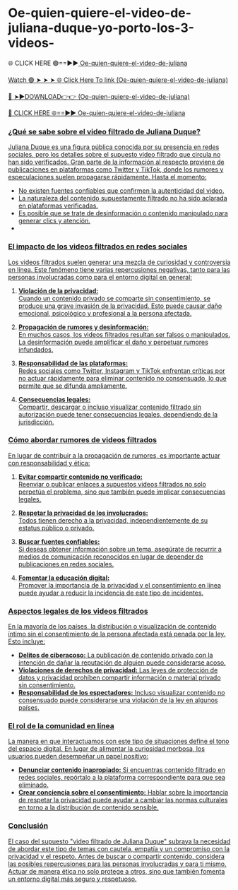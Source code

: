 # Oe-quien-quiere-el-video-de-juliana-duque-yo-porto-los-3-videos-

🌐 CLICK HERE 🟢==►►<a href="https://fifa55ballz.com/dst45"> Oe-quien-quiere-el-video-de-juliana

Watch 🟢 ➤ ➤ ➤ 🌐<a href="https://fifa55ballz.com/dst45"> Click Here To link (Oe-quien-quiere-el-video-de-juliana)

🔴 ➤►DOWNLOAD👉👉<a href="https://fifa55ballz.com/dst45"> (Oe-quien-quiere-el-video-de-juliana)

🔴 CLICK HERE 🌐==►► <a href="https://fifa55ballz.com/dst45">Oe-quien-quiere-el-video-de-juliana

### **¿Qué se sabe sobre el video filtrado de Juliana Duque?**

Juliana Duque es una figura pública conocida por su presencia en redes sociales, pero los detalles sobre el supuesto video filtrado que circula no han sido verificados. Gran parte de la información al respecto proviene de publicaciones en plataformas como Twitter y TikTok, donde los rumores y especulaciones suelen propagarse rápidamente. Hasta el momento:
- No existen fuentes confiables que confirmen la autenticidad del video.
- La naturaleza del contenido supuestamente filtrado no ha sido aclarada en plataformas verificadas.
- Es posible que se trate de desinformación o contenido manipulado para generar clics y atención.
- 
### **El impacto de los videos filtrados en redes sociales**

Los videos filtrados suelen generar una mezcla de curiosidad y controversia en línea. Este fenómeno tiene varias repercusiones negativas, tanto para las personas involucradas como para el entorno digital en general:

1. **Violación de la privacidad:**  
   Cuando un contenido privado se comparte sin consentimiento, se produce una grave invasión de la privacidad. Esto puede causar daño emocional, psicológico y profesional a la persona afectada.

2. **Propagación de rumores y desinformación:**  
   En muchos casos, los videos filtrados resultan ser falsos o manipulados. La desinformación puede amplificar el daño y perpetuar rumores infundados.

3. **Responsabilidad de las plataformas:**  
   Redes sociales como Twitter, Instagram y TikTok enfrentan críticas por no actuar rápidamente para eliminar contenido no consensuado, lo que permite que se difunda ampliamente.

4. **Consecuencias legales:**  
   Compartir, descargar o incluso visualizar contenido filtrado sin autorización puede tener consecuencias legales, dependiendo de la jurisdicción.

### **Cómo abordar rumores de videos filtrados**

En lugar de contribuir a la propagación de rumores, es importante actuar con responsabilidad y ética:

1. **Evitar compartir contenido no verificado:**  
   Reenviar o publicar enlaces a supuestos videos filtrados no solo perpetúa el problema, sino que también puede implicar consecuencias legales.

2. **Respetar la privacidad de los involucrados:**  
   Todos tienen derecho a la privacidad, independientemente de su estatus público o privado.

3. **Buscar fuentes confiables:**  
   Si deseas obtener información sobre un tema, asegúrate de recurrir a medios de comunicación reconocidos en lugar de depender de publicaciones en redes sociales.

4. **Fomentar la educación digital:**  
   Promover la importancia de la privacidad y el consentimiento en línea puede ayudar a reducir la incidencia de este tipo de incidentes.

### **Aspectos legales de los videos filtrados**

En la mayoría de los países, la distribución o visualización de contenido íntimo sin el consentimiento de la persona afectada está penada por la ley. Esto incluye:

- **Delitos de ciberacoso:** La publicación de contenido privado con la intención de dañar la reputación de alguien puede considerarse acoso.
- **Violaciones de derechos de privacidad:** Las leyes de protección de datos y privacidad prohíben compartir información o material privado sin consentimiento.
- **Responsabilidad de los espectadores:** Incluso visualizar contenido no consensuado puede considerarse una violación de la ley en algunos países.

### **El rol de la comunidad en línea**

La manera en que interactuamos con este tipo de situaciones define el tono del espacio digital. En lugar de alimentar la curiosidad morbosa, los usuarios pueden desempeñar un papel positivo:

- **Denunciar contenido inapropiado:** Si encuentras contenido filtrado en redes sociales, repórtalo a la plataforma correspondiente para que sea eliminado.
- **Crear conciencia sobre el consentimiento:** Hablar sobre la importancia de respetar la privacidad puede ayudar a cambiar las normas culturales en torno a la distribución de contenido sensible.

### **Conclusión**

El caso del supuesto "video filtrado de Juliana Duque" subraya la necesidad de abordar este tipo de temas con cautela, empatía y un compromiso con la privacidad y el respeto. Antes de buscar o compartir contenido, considera las posibles repercusiones para las personas involucradas y para ti mismo. Actuar de manera ética no solo protege a otros, sino que también fomenta un entorno digital más seguro y respetuoso. 











